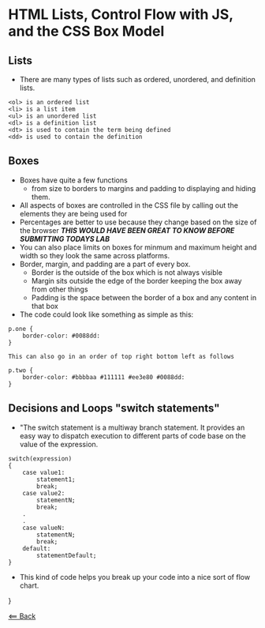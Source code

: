 <!--Some of these notes come from my previous notes taken in 102 and form the John Ducket HTML and JavaScript books-->

# HTML Lists, Control Flow with JS, and the CSS Box Model

## Lists
- There are many types of lists such as ordered, unordered, and definition lists.
```
<ol> is an ordered list
<li> is a list item
<ul> is an unordered list
<dl> is a definition list
<dt> is used to contain the term being defined
<dd> is used to contain the definition
```

## Boxes
- Boxes have quite a few functions
  - from size to borders to margins and padding to displaying and hiding them.
- All aspects of boxes are controlled in the CSS file by calling out the elements they are being used for 
- Percentages are better to use because they change based on the size of the browser ***THIS WOULD HAVE BEEN GREAT TO KNOW BEFORE SUBMITTING TODAYS LAB***
- You can also place limits on boxes for minmum and maximum height and width so they look the same across platforms.
- Border, margin, and padding are a part of every box.
  - Border is the outside of the box which is not always visible
  - Margin sits outside the edge of the border keeping the box away from other things
  - Padding is the space between the border of a box and any content in that box
- The code could look like something as simple as this:
```
p.one {
    border-color: #0088dd:
}

This can also go in an order of top right bottom left as follows

p.two {
    border-color: #bbbbaa #111111 #ee3e80 #0088dd:
}

```
<!-- https://www.geeksforgeeks.org/decision-making-javaif-else-switch-break-continue-jump/#switch-case helped me with the definition -->
## Decisions and Loops "switch statements"
- "The switch statement is a multiway branch statement. It provides an easy way to dispatch execution to different parts of code base on the value of the expression.

```
switch(expression)
{
    case value1:
        statement1;
        break;
    case value2:
        statementN;
        break;
    .
    .
    case valueN:
        statementN;
        break;
    default:
        statementDefault;
}
```

- This kind of code helps you break up your code into a nice sort of flow chart. 

}


[<== Back](README.md)